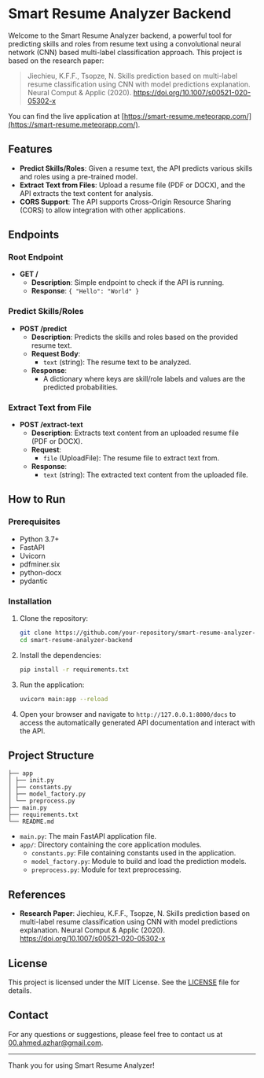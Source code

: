 # Smart Resume Analyzer Backend

Welcome to the Smart Resume Analyzer backend, a powerful tool for predicting skills and roles from resume text using a convolutional neural network (CNN) based multi-label classification approach. This project is based on the research paper:

> Jiechieu, K.F.F., Tsopze, N. Skills prediction based on multi-label resume classification using CNN with model predictions explanation. Neural Comput & Applic (2020). https://doi.org/10.1007/s00521-020-05302-x

You can find the live application at [https://smart-resume.meteorapp.com/](https://smart-resume.meteorapp.com/).

## Features

- **Predict Skills/Roles**: Given a resume text, the API predicts various skills and roles using a pre-trained model.
- **Extract Text from Files**: Upload a resume file (PDF or DOCX), and the API extracts the text content for analysis.
- **CORS Support**: The API supports Cross-Origin Resource Sharing (CORS) to allow integration with other applications.

## Endpoints

### Root Endpoint

- **GET /**
  - **Description**: Simple endpoint to check if the API is running.
  - **Response**: `{ "Hello": "World" }`

### Predict Skills/Roles

- **POST /predict**
  - **Description**: Predicts the skills and roles based on the provided resume text.
  - **Request Body**: 
    - `text` (string): The resume text to be analyzed.
  - **Response**:
    - A dictionary where keys are skill/role labels and values are the predicted probabilities.

### Extract Text from File

- **POST /extract-text**
  - **Description**: Extracts text content from an uploaded resume file (PDF or DOCX).
  - **Request**:
    - `file` (UploadFile): The resume file to extract text from.
  - **Response**:
    - `text` (string): The extracted text content from the uploaded file.

## How to Run

### Prerequisites

- Python 3.7+
- FastAPI
- Uvicorn
- pdfminer.six
- python-docx
- pydantic

### Installation

1. Clone the repository:
    ```bash
    git clone https://github.com/your-repository/smart-resume-analyzer-backend.git
    cd smart-resume-analyzer-backend
    ```

2. Install the dependencies:
    ```bash
    pip install -r requirements.txt
    ```

3. Run the application:
    ```bash
    uvicorn main:app --reload
    ```

4. Open your browser and navigate to `http://127.0.0.1:8000/docs` to access the automatically generated API documentation and interact with the API.

## Project Structure

```
├── app
│ ├── init.py
│ ├── constants.py
│ ├── model_factory.py
│ └── preprocess.py
├── main.py
├── requirements.txt
└── README.md
```

- `main.py`: The main FastAPI application file.
- `app/`: Directory containing the core application modules.
  - `constants.py`: File containing constants used in the application.
  - `model_factory.py`: Module to build and load the prediction models.
  - `preprocess.py`: Module for text preprocessing.

## References

- **Research Paper**: Jiechieu, K.F.F., Tsopze, N. Skills prediction based on multi-label resume classification using CNN with model predictions explanation. Neural Comput & Applic (2020). https://doi.org/10.1007/s00521-020-05302-x

## License

This project is licensed under the MIT License. See the [LICENSE](LICENSE) file for details.

## Contact

For any questions or suggestions, please feel free to contact us at [00.ahmed.azhar@gmail.com](mailto:00.ahmed.azhar@gmail.com).

---

Thank you for using Smart Resume Analyzer!
